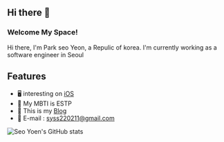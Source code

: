## Hi there 👋

### Welcome My Space!
Hi there, I'm Park seo Yeon, a Repulic of korea.
I'm currently working as a software engineer in Seoul

## Features
- 🖥  interesting on [iOS](https://github.com/syss220211/SYStudy)
- 🌱 My MBTI is ESTP 
- 🧸 This is my [Blog](https://sy-catbutler.tistory.com/)
- 💭 E-mail : syss220211@gmail.com   


![Seo Yoen's GitHub stats](https://github-readme-stats.vercel.app/api?username=syss220211&show_icons=true&bg_color=00000000)


[^1]: [![Seo Yeon's GitHub stats](https://github-readme-stats.vercel.app/api?username=syss220211&line_height=24&hide_rank=true&&layout=compact&&show_icons=true&5&border_radius=10&icon_color=556B2F&text_color=000000&title_color=556B2F&border_color=556B2F)](https://github.com/syss220211/syss220211) 

[^1]: [![Seo Yeon's GitHub stats](https://github-readme-stats.vercel.app/api?username=syss220211)](https://github.com/syss220211/github-readme-stats)


[^1]: <!--[![Top Langs](https://github-readme-stats.vercel.app/api/top-langs/?username=syss220211&layout=compact&langs_count=8&title_color=556B2F&border_radius=10&border_color=556B2F)](https://github.com/syss220211?tab=repositories&q=&type=&language=java&sort=)-->
